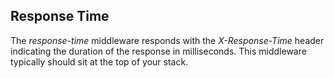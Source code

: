 ## Response Time

The _response-time_ middleware responds with the _X-Response-Time_ header indicating the duration of the response in milliseconds. This middleware typically should sit at the top of your stack.
